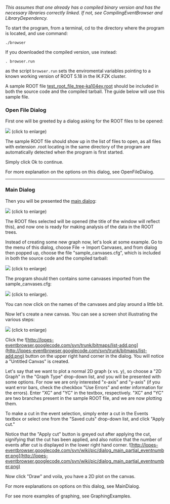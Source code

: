 _This assumes that one already has a compiled binary version and has the necessary libraries correctly linked. If not, see CompilingEventBrowser and LibraryDependency._

To start the program, from a terminal, cd to the directory where the program is located, and use command:
```
./browser
```

If you downloaded the compiled version, use instead:
```
. browser.run
```
as the script `browser.run` sets the enviromental variables pointing to a known working version of ROOT 5.18 in the IK.FZK cluster.

A sample ROOT file [test\_root\_file\_tree-ka104ev.root](http://code.google.com/p/lopes-eventbrowser/source/browse/trunk/test_root_file_tree-ka104ev.root) should be included in both the source code and the compiled tarball. The guide below will use this sample file.


### Open File Dialog ###

First one will be greeted by a dialog asking for the ROOT files to be opened:

[![](http://lopes-eventbrowser.googlecode.com/svn/wiki/pic/dialog_openfile.png)](http://lopes-eventbrowser.googlecode.com/svn/wiki/pic/large/dialog_openfile.png##) (click to enlarge)

The sample ROOT file should show up in the list of files to open, as all files with extension .root locating in the same directory of the program are automatically detected when the program is first started.

Simply click Ok to continue.

For more explanation on the options on this dialog, see OpenFileDialog.


---


### Main Dialog ###

Then you will be presented the [main dialog](MainDialog.md):

[![](http://lopes-eventbrowser.googlecode.com/svn/wiki/pic/dialog_main.png)](http://lopes-eventbrowser.googlecode.com/svn/wiki/pic/large/dialog_main.png##) (click to enlarge)

The ROOT files selected will be opened (the title of the window will reflect this), and now one is ready for making analysis of the data in the ROOT trees.

Instead of creating some new graph now, let's look at some example. Go to the menu of this dialog, choose File -> Import Canvases, and from dialog then popped up, choose the file "sample\_canvases.cfg", which is included in both the source code and the compiled tarball:

[![](http://lopes-eventbrowser.googlecode.com/svn/wiki/pic/dialog_main_partial_import_canvases.png)](http://lopes-eventbrowser.googlecode.com/svn/wiki/pic/large/dialog_main_partial_import_canvases.png##) (click to enlarge)

The program should then contains some canvases imported from the sample\_canvases.cfg:

[![](http://lopes-eventbrowser.googlecode.com/svn/wiki/pic/dialog_main_sample_canvases.png)](http://lopes-eventbrowser.googlecode.com/svn/wiki/pic/large/dialog_main_sample_canvases.png##) (click to enlarge).

You can now click on the names of the canvases and play around a little bit.

Now let's create a new canvas. You can see a screen shot illustrating the various steps:

[![](http://lopes-eventbrowser.googlecode.com/svn/wiki/pic/dialog_main_tutorial.png)](http://lopes-eventbrowser.googlecode.com/svn/wiki/pic/large/dialog_main_tutorial.png##) (click to enlarge)

Click the ![http://lopes-eventbrowser.googlecode.com/svn/trunk/bitmaps/list-add.png](http://lopes-eventbrowser.googlecode.com/svn/trunk/bitmaps/list-add.png) button on the upper right hand corner in the dialog. You will notice a "Untitled Canvas" is created.

Let's say that we want to plot a normal 2D graph (x vs. y), so choose a "2D Graph" in the "Graph Type" drop-down list, and you will be presented with some options. For now we are only interested "x-axis" and "y-axis" (if you want error bars, check the checkbox "Use Errors" and enter information for the errors). Enter "XC" and "YC" in the textbox, respectively. "XC" and "YC" are two branches present in the sample ROOT file, and we are now plotting them.

To make a cut in the event selection, simply enter a cut in the Events textbox or select one from the "Saved cuts" drop-down list, and click "Apply cut."

Notice that the "Apply cut" button is greyed out after applying the cut, signifying that the cut has been applied, and also notice that the number of events after cut is displayed in the lower right hand corner.
![http://lopes-eventbrowser.googlecode.com/svn/wiki/pic/dialog_main_partial_eventnumber.png](http://lopes-eventbrowser.googlecode.com/svn/wiki/pic/dialog_main_partial_eventnumber.png)

Now click "Draw" and voila, you have a 2D plot on the canvas.

For more explanations on options on this dialog, see MainDialog.

For see more examples of graphing, see GraphingExamples.